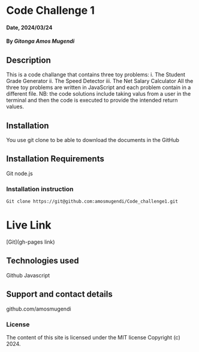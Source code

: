 # Code Challenge 1

#### Date, 2024/03/24

#### By *Gitonga Amos Mugendi*

## Description
This is a code challange that contains three toy problems:
i. The Student Grade Generator
ii. The Speed Detector 
iii. The Net Salary Calculator
All the three toy problems are written in JavaScript and each problem contain in a different file.
NB: the code solutions include taking valus from a user in the terminal and then the code is executed to provide the intended return values.
## Installation
You use git clone to be able to download the documents in the GitHub

## Installation Requirements
Git
node.js

### Installation instruction
```
Git clone https://git@github.com:amosmugendi/Code_challenge1.git

```

# Live Link
[Git](gh-pages link)

## Technologies used
Github
Javascript

## Support and contact details
github.com/amosmugendi

### License
The content of this site is licensed under the MIT license
Copyright (c) 2024.
